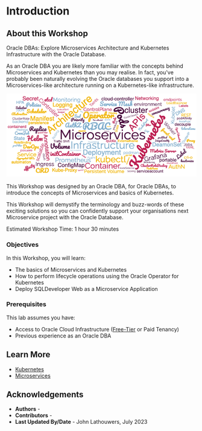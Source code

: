 # Introduction

## About this Workshop

Oracle DBAs: Explore Microservices Architecture and Kubernetes Infrastructure with the Oracle Database.

As an Oracle DBA you are likely more familiar with the concepts behind Microservices and Kubernetes than you may realise.  In fact, you've probably been naturally evolving the Oracle databases you support into a Microservices-like architecture running on a Kubernetes-like infrastructure.

![Buzz Word Cloud](./images/wordcloud.png "Buzz Word Cloud")

This Workshop was designed by an Oracle DBA, for Oracle DBAs, to introduce the concepts of Microservices and basics of Kubernetes.  

This Workshop will demystify the terminology and buzz-words of these exciting solutions so you can confidently support your organisations next Microservice project with the Oracle Database.

Estimated Workshop Time: 1 hour 30 minutes

### Objectives

In this Workshop, you will learn:

* The basics of Microservices and Kubernetes
* How to perform lifecycle operations using the Oracle Operator for Kubernetes
* Deploy SQLDeveloper Web as a Microservice Application

### Prerequisites

This lab assumes you have:

* Access to Oracle Cloud Infrastructure ([Free-Tier](https://www.oracle.com/uk/cloud/free/) or Paid Tenancy)
* Previous experience as an Oracle DBA

## Learn More

* [Kubernetes](https://kubernetes.io/)
* [Microservices](https://microservices.io/)

## Acknowledgements

* **Authors** - [](var:authors)
* **Contributors** - [](var:contributors)
* **Last Updated By/Date** - John Lathouwers, July 2023
